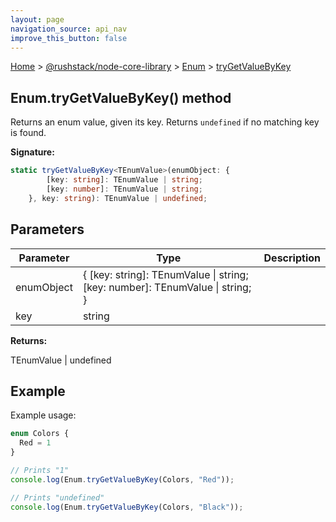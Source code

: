 ```yaml
---
layout: page
navigation_source: api_nav
improve_this_button: false
---
```



[Home](./index.md) &gt; [@rushstack/node-core-library](./node-core-library.md) &gt; [Enum](./node-core-library.enum.md) &gt; [tryGetValueByKey](./node-core-library.enum.trygetvaluebykey.md)

## Enum.tryGetValueByKey() method

Returns an enum value, given its key. Returns `undefined` if no matching key is found.

<b>Signature:</b>

```typescript
static tryGetValueByKey<TEnumValue>(enumObject: {
        [key: string]: TEnumValue | string;
        [key: number]: TEnumValue | string;
    }, key: string): TEnumValue | undefined;
```

## Parameters

|  Parameter | Type | Description |
|  --- | --- | --- |
|  enumObject | { \[key: string\]: TEnumValue \| string; \[key: number\]: TEnumValue \| string; } |  |
|  key | string |  |

<b>Returns:</b>

TEnumValue \| undefined

## Example

Example usage:

```ts
enum Colors {
  Red = 1
}

// Prints "1"
console.log(Enum.tryGetValueByKey(Colors, "Red"));

// Prints "undefined"
console.log(Enum.tryGetValueByKey(Colors, "Black"));

```
